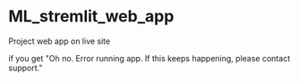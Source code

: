 # ML_stremlit_web_app
Project web app on live site 

if you get 
"Oh no.
Error running app. If this keeps happening, please contact support."

